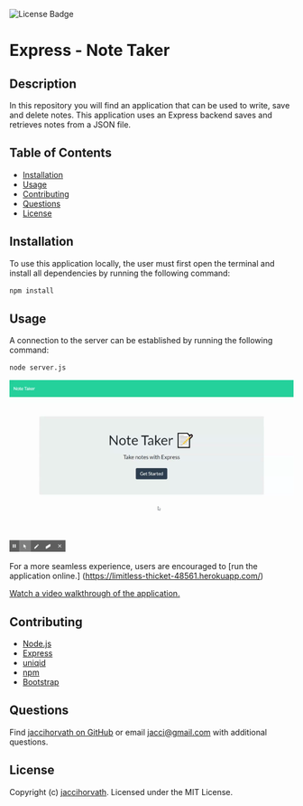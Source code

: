 ![License Badge](https://img.shields.io/github/license/jaccihorvath/note-taker)
# Express - Note Taker


## Description
In this repository you will find an application that can be used to write, save and delete notes. This application uses an Express backend saves and retrieves notes from a JSON file.


## Table of Contents
* [Installation](#installation)
* [Usage](#usage)
* [Contributing](#contributing)
* [Questions](#questions)
* [License](#license)


## Installation
To use this application locally, the user must first open the terminal and install all dependencies by running the following command:

```bash
npm install
```


## Usage
A connection to the server can be established by running the following command:

```bash
node server.js
```

![note-taker](assets/note-taker.gif)

For a more seamless experience, users are encouraged to [run the application online.] (https://limitless-thicket-48561.herokuapp.com/)

[Watch a video walkthrough of the application.](https://drive.google.com/file/d/1_EqJ_PaBRuHEMgnebBjcZ_sQcP0LrB23/view?usp=sharing)


## Contributing
* [Node.js](https://nodejs.org/en/)
* [Express](http://expressjs.com/)
* [uniqid](https://www.npmjs.com/package/uniqid)
* [npm](https://www.npmjs.com/)
* [Bootstrap](https://getbootstrap.com/)


## Questions
Find [jaccihorvath on GitHub](https://github.com/jaccihorvath) or email [jacci@gmail.com](mailto:jacci@gmail.com) with additional questions.


## License
Copyright (c) [jaccihorvath](https://github.com/jaccihorvath).
Licensed under the MIT License.